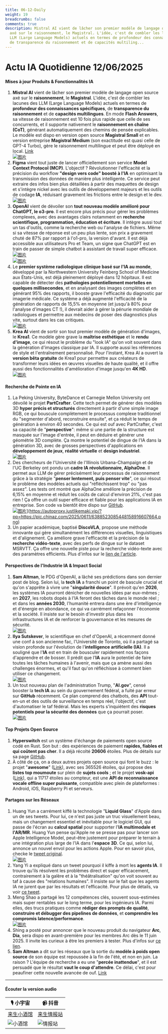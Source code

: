 ```yaml
---
title: 06-12-Daily
weight: 19
breadcrumbs: false
comments: true
description: Mistral AI vient de lâcher son premier modèle de langage open source
  axé sur le raisonnement, le Magistral. L'idée, c'est de combler les lacunes des
  LLM (Large Language Models) actuels en termes de profondeur des connaissances spécifiques,
  de transparence du raisonnement et de capacités multiling...
---
```

# Actu IA Quotidienne 12/06/2025

#### **Mises à jour Produits & Fonctionnalités IA**

1.  **Mistral AI** vient de lâcher son premier modèle de langage open source axé sur le **raisonnement**, le **Magistral**. L'idée, c'est de combler les lacunes des LLM (Large Language Models) actuels en termes de **profondeur des connaissances spécifiques**, de **transparence du raisonnement** et de **capacités multilingues**. En mode **Flash Answers**, sa vitesse de raisonnement est 10 fois plus rapide que celle de ses concurrents, et il supporte nativement le **raisonnement en chaîne (CoT)**, générant automatiquement des chemins de pensée explicables. Le modèle est dispo en version open source **Magistral Small** et en version entreprise **Magistral Medium** (son exactitude est quasi celle de GPT-4 Turbo), gère le raisonnement multilingue et peut être déployé en local. [Link](https://mistral.ai/news/magistral)
     <br/> [![图片](https://assets-v2.circle.so/1ktkb1h1bolve7kykg6lziw7jov1)](https://assets-v2.circle.so/1ktkb1h1bolve7kykg6lziw7jov1) <br/>
2.  **Figma** vient tout juste de lancer officiellement son service **Model Context Protocol (MCP)**. L'objectif ? Révolutionner l'efficacité et la précision du workflow **"design vers code" boosté à l'IA** en optimisant la transmission des données de manière plus intelligente. Ce service peut extraire des infos bien plus détaillées à partir des maquettes de design et s'intègre nickel avec les outils de développement majeurs et les outils de codage **IA**, réduisant gravement les frictions entre le design et le dev.
     <br/> [![图片](https://autoproxy.justlikemaki.vip/?pp=https://pic.chinaz.com/2025/0611/6388523888922649161116355.jpg)](https://autoproxy.justlikemaki.vip/?pp=https://pic.chinaz.com/2025/0611/6388523888922649161116355.jpg) <br/>
3.  **OpenAI** vient de dévoiler son **tout nouveau modèle amélioré pour ChatGPT, le o3-pro**. Il est encore plus précis pour gérer les problèmes complexes, avec des avantages clairs notamment en **recherche scientifique, programmation, éducation et écriture**. Il intègre aussi tout un tas d'outils, comme la recherche web ou l'analyse de fichiers. Même si sa vitesse de réponse est un peu plus lente, son prix a gravement chuté de 87% par rapport à l'o1-pro, la version d'avant. Il est déjà accessible aux utilisateurs Pro et Team, un signe que ChatGPT est en train de passer de simple chatbot à assistant de travail super efficace.
     <br/> [![图片](https://autoproxy.justlikemaki.vip/?pp=https://pic.chinaz.com/2025/0611/6388522995750601489730264.png)](https://autoproxy.justlikemaki.vip/?pp=https://pic.chinaz.com/2025/0611/6388522995750601489730264.png) <br/> [![图片](https://autoproxy.justlikemaki.vip/?pp=https://pic.chinaz.com/2025/0611/6388522996825463752393708.png)](https://autoproxy.justlikemaki.vip/?pp=https://pic.chinaz.com/2025/0611/6388522996825463752393708.png) <br/>
4.  Le **premier système radiologique clinique basé sur l'IA au monde**, développé par la Northwestern University Feinberg School of Medicine aux États-Unis, est déjà pleinement déployé dans 12 hôpitaux. Il est capable de détecter des **pathologies potentiellement mortelles en quelques millisecondes**, et en analysant des images complètes et en générant 95% des rapports, il booste grave l'efficacité du diagnostic par imagerie médicale. Ce système a déjà augmenté l'efficacité de la génération de rapports de 15,5% en moyenne (et jusqu'à 80% pour l'analyse d'images CT !), il devrait aider à gérer la pénurie mondiale de radiologues et permettre aux médecins de poser des diagnostics plus vite, surtout dans les cas critiques.
     <br/> [![图片](https://autoproxy.justlikemaki.vip/?pp=https://pic.chinaz.com/picmap/202307181418295015_2.jpg)](https://autoproxy.justlikemaki.vip/?pp=https://pic.chinaz.com/picmap/202307181418295015_2.jpg) <br/>
5.  **Krea AI** vient de sortir son tout premier modèle de génération d'images, le **Krea1**. Ce modèle gère grave la **maîtrise esthétique** et le **rendu d'image**, ce qui résout le problème du "look IA" qu'on voit souvent dans la génération d'images classique par IA. Il supporte aussi les références de style et l'entraînement personnalisé. Pour l'instant, Krea AI a ouvert la **version bêta gratuite** de Krea1 pour permettre aux créateurs de transformer leurs idées en œuvres visuelles de haute qualité, et il offre aussi des fonctionnalités d'amélioration d'image jusqu'en **4K HD**.
     <br/> [![图片](https://autoproxy.justlikemaki.vip/?pp=https://pic.chinaz.com/2025/0611/6388522900588735216957802.png)](https://autoproxy.justlikemaki.vip/?pp=https://pic.chinaz.com/2025/0611/6388522900588735216957802.png) <br/>

#### **Recherche de Pointe en IA**

1.  La Peking University, ByteDance et Carnegie Mellon University ont dévoilé le projet **PartCrafter**. Cette tech permet de générer des modèles 3D **hyper précis et structurés** directement à partir d'une simple image RGB, ce qui bouscule complètement le processus complexe traditionnel du "segmenter d'abord, reconstruire ensuite", et ça réduit le temps de génération à environ 40 secondes. Ce qui est ouf avec PartCrafter, c'est sa capacité de "**perspective**": même si une partie de la structure est masquée sur l'image d'entrée, il peut en déduire et générer une géométrie 3D complète. Ça montre le potentiel de dingue de l'IA dans la génération 3D, avec de grosses perspectives d'applications en **développement de jeux**, **réalité virtuelle** et **design industriel**.
     <br/> [![图片](https://autoproxy.justlikemaki.vip/?pp=https://pic.chinaz.com/2025/0611/6388525842061362121470345.png)](https://autoproxy.justlikemaki.vip/?pp=https://pic.chinaz.com/2025/0611/6388525842061362121470345.png) <br/>
2.  Des chercheurs de l'Université de l'Illinois Urbana-Champaign et de l'UC Berkeley ont pondu un **cadre IA révolutionnaire, AlphaOne**. Il permet aux LLM de gérer précisément leur processus de raisonnement grâce à la stratégie "**penser lentement, puis penser vite**", ce qui résout le problème des modèles actuels qui "réfléchissent trop" ou "pas assez". Les tests ont montré que AlphaOne améliore la précision de 6,15% en moyenne et réduit les coûts de calcul d'environ 21%, c'est pas rien ! Ça offre un outil super efficace et fiable pour les applications IA en entreprise. Son code va bientôt être dispo sur [GitHub](https://github.com/ASTRAL-Group/AlphaOne).
     <br/> [![图片](https://autoproxy.justlikemaki.vip/?pp=https://pic.chinaz.com/2025/0611/6388523084741801708351334.png)](https://autoproxy.justlikemaki.vip/?pp=https://pic.chinaz.com/2025/0611/6388523085448158916607664.png)](https://autoproxy.justlikemaki.vip/?pp=https://pic.chinaz.com/2025/0611/6388523085448158916607664.png) <br/>
3.  Un papier académique, baptisé **DiscoVLA**, propose une méthode innovante qui gère simultanément les différences visuelles, linguistiques et d'alignement. Ça améliore grave l'efficacité et la précision de la **recherche vidéo-texte**, avec des perfs de dingue sur le dataset MSRVTT. Ça offre une nouvelle piste pour la recherche vidéo-texte avec des paramètres efficients. Plus d'infos sur le [lien de l'article](https://arxiv.org/abs/2506.08887).

#### **Perspectives de l'Industrie IA & Impact Social**

1.  **Sam Altman**, le PDG d'OpenAI, a lâché ses prédictions dans son dernier post de blog. Selon lui, la **tech IA** a franchi un point de bascule crucial et qu'on s'apprête à vivre une "**singularité douce**". Il prévoit qu'en **2026**, les systèmes IA pourront dénicher de nouvelles idées par eux-mêmes ; en **2027**, les robots dopés à l'IA feront des tâches dans le monde réel ; et dans les **années 2030**, l'humanité entrera dans une ère d'intelligence et d'énergie en abondance, ce qui va carrément refaçonner l'économie et la société. Il insiste sur le besoin d'investir plus dans les infrastructures IA et de renforcer la gouvernance et les mesures de sécurité.
     <br/> [![图片](https://autoproxy.justlikemaki.vip/?pp=https://pic.chinaz.com/picmap/202412271635331372_1.jpg)](https://autoproxy.justlikemaki.vip/?pp=https://pic.chinaz.com/picmap/202412271635331372_1.jpg) <br/>
2.  **Ilya Sutskever**, le scientifique en chef d'OpenAI, a récemment donné une conf à son ancienne fac, l'Université de Toronto, où il a partagé sa vision profonde sur l'évolution de l'**intelligence artificielle (IA)**. Il a souligné que l'**IA** est en train de bousculer rapidement nos façons d'apprendre et de bosser. Il prédit que l'**IA** aura le potentiel de faire toutes les tâches humaines à l'avenir, mais que ça amène aussi des challenges énormes, et qu'il faut qu'on réfléchisse à comment bien utiliser ce changement.
     <br/> [![图片](https://autoproxy.justlikemaki.vip/?pp=https://pic.chinaz.com/picmap/202305291455510902_2.jpg)](https://autoproxy.justlikemaki.vip/?pp=https://pic.chinaz.com/picmap/202305291455510902_2.jpg) <br/>
3.  Un tout nouveau plan de l'administration Trump, "**AI.gov**", censé booster la **tech IA** au sein du gouvernement fédéral, a fuité par erreur sur **GitHub** récemment. Ce plan comprend des chatbots, des **API** tout-en-un et des outils de surveillance en temps réel, l'objectif, c'est d'automatiser le taf fédéral. Mais les experts s'inquiètent des **risques potentiels pour la sécurité des données** que ça pourrait poser.
     <br/> [![图片](https://autoproxy.justlikemaki.vip/?pp=https://pic.chinaz.com/picmap/202304251756303409_0.jpg)](https://autoproxy.justlikemaki.vip/?pp=https://pic.chinaz.com/picmap/202304251756303409_0.jpg) <br/>

#### **Top Projets Open Source**

1.  **Hyperswitch** est un système d'échange de paiements open source codé en Rust. Son but : des expériences de paiement **rapides, fiables et qui coûtent pas cher**. Il a déjà récolté **20606** étoiles. Plus de détails sur sa page [GitHub](https://github.com/juspay/hyperswitch).
2.  À côté de ça, on a deux autres projets open source qui font le buzz : le projet "**awesome**" ([Link](https://github.com/sindresorhus/awesome)), avec ses 365526 étoiles, qui propose des **listes top moumoute** sur plein de **sujets cools** ; et le projet **vosk-api** ([Link](https://github.com/alphacep/vosk-api)), qui a 11717 étoiles au compteur, est une **API de reconnaissance vocale offline super puissante**, compatible avec plein de plateformes : Android, iOS, Raspberry Pi et serveurs.

#### **Partages sur les Réseaux**

1.  Huang Yun a carrément kiffé la technologie "**Liquid Glass**" d'Apple dans un de ses tweets. Pour lui, ce n'est pas juste un truc visuellement beau, mais un changement essentiel et inévitable pour le logiciel GUI, qui passe de l'écran au **calcul spatial** pour supporter l'**IA multimodale et l'AR/MR**. Huang Yun pense qu'Apple ne se presse pas pour lancer son Apple Intelligence Model, peut-être justement pour préparer le terrain à une intégration plus large de l'IA dans l'**espace 3D**. Ce qui, selon lui, annonce un nouvel envol pour les actions Apple. Pour en savoir plus, checke le [tweet original](https://x.com/huangyun_122/status/1932810735194943909).
     <br/> [![图片](https://pbs.twimg.com/media/GtJGO_QbMAQcGq3?format=jpg&name=orig)](https://pbs.twimg.com/media/GtJGO_QbMAQcGq3?format=jpg&name=orig) <br/>
2.  Yang Yi a expliqué dans un tweet pourquoi il kiffe à mort les **agents IA**. Il trouve qu'ils résolvent les problèmes direct et super efficacement, contrairement à la galère et à la "théâtralisation" qu'on voit souvent au taf à cause des "relations humaines". Il insiste sur le fait que les agents IA ne jurent que par les résultats et l'efficacité. Pour plus de détails, va voir [ce tweet](https://x.com/Yangyixxxx/status/1932777869639626876).
3.  Meng Shao a partagé les 12 compétences clés, souvent sous-estimées mais super rentables sur le long terme, pour les ingénieurs IA. Parmi elles, des trucs pratiques comme **rédiger des prompts de qualité**, **construire et débugger des pipelines de données**, et **comprendre les compromis latence/performance**.
     <br/> [![图片](https://pbs.twimg.com/media/GtJboRPbMAAQRyC?format=jpg&name=orig)](https://pbs.twimg.com/media/GtJboRPbMAAQRyC?format=orig) <br/>
4.  Shing a posté pour annoncer que le nouveau produit du navigateur **Arc**, **Dia**, sera dispo en avant-première pour les membres Arc dès le 11 juin 2025. Il invite les curieux à être les premiers à tester. Plus d'infos sur [ce lien](https://x.com/shing19_eth/status/1932686185434063352).
5.  **Sam Altman** a dit sur les réseaux que la sortie du **modèle à poids open source** de son équipe est repoussée à la fin de l'été, et non en juin. La raison ? L'équipe de recherche a eu une "**percée inattendue**", et il est persuadé que le résultat **vaut le coup d'attendre**. Ce délai, c'est pour peaufiner cette nouvelle avancée de ouf. [Link](https://x.com/dotey/status/1932584576276210004)

---

#### **Écouter la version audio**

| 🎙️ **小宇宙** | 📹 **抖音** |
| --- | --- |
| [来生小酒馆](https://www.xiaoyuzhoufm.com/podcast/683c62b7c1ca9cf575a5030e)  |   [来生情报站](https://www.douyin.com/user/MS4wLjABAAAAwpwqPQlu38sO38VyWgw9ZjDEnN4bMR5j8x111UxpseHR9DpB6-CveI5KRXOWuFwG)|
| ![小酒馆](https://s1.imagehub.cc/images/2025/06/24/f959f7984e9163fc50d3941d79a7f262.md.png) | ![情报站](https://s1.imagehub.cc/images/2025/06/24/7fc30805eeb831e1e2baa3a240683ca3.md.png) |
